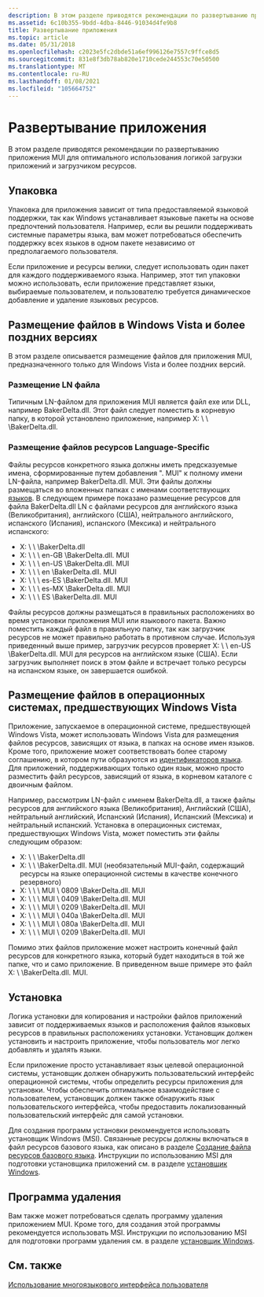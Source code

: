 ```yaml
---
description: В этом разделе приводятся рекомендации по развертыванию приложения MUI для оптимального использования логикой загрузки приложений и загрузчиком ресурсов.
ms.assetid: 6c10b355-9bdd-4dba-8446-91034d4fe9b8
title: Развертывание приложения
ms.topic: article
ms.date: 05/31/2018
ms.openlocfilehash: c2023e5fc2dbde51a6ef996126e7557c9ffce8d5
ms.sourcegitcommit: 831e8f3db78ab820e1710cede244553c70e50500
ms.translationtype: MT
ms.contentlocale: ru-RU
ms.lasthandoff: 01/08/2021
ms.locfileid: "105664752"
---
```

# <a name="application-deployment"></a>Развертывание приложения

В этом разделе приводятся рекомендации по развертыванию приложения MUI для оптимального использования логикой загрузки приложений и загрузчиком ресурсов.

## <a name="packaging"></a>Упаковка

Упаковка для приложения зависит от типа предоставляемой языковой поддержки, так как Windows устанавливает языковые пакеты на основе предпочтений пользователя. Например, если вы решили поддерживать системные параметры языка, вам может потребоваться обеспечить поддержку всех языков в одном пакете независимо от предполагаемого пользователя.

Если приложение и ресурсы велики, следует использовать один пакет для каждого поддерживаемого языка. Например, этот тип упаковки можно использовать, если приложение представляет языки, выбираемые пользователем, и пользователю требуется динамическое добавление и удаление языковых ресурсов.

## <a name="file-placement-on-windows-vista-and-later"></a>Размещение файлов в Windows Vista и более поздних версиях

В этом разделе описывается размещение файлов для приложения MUI, предназначенного только для Windows Vista и более поздних версий.

### <a name="place-the-ln-file"></a>Размещение LN файла

Типичным LN-файлом для приложения MUI является файл exe или DLL, например BakerDelta.dll. Этот файл следует поместить в корневую папку, в которой установлено приложение, например X: \\ \\ <somepath> \\BakerDelta.dll.

### <a name="place-language-specific-resource-files"></a>Размещение файлов ресурсов Language-Specific

Файлы ресурсов конкретного языка должны иметь предсказуемые имена, сформированные путем добавления ". MUI" к полному имени LN-файла, например BakerDelta.dll. MUI. Эти файлы должны размещаться во вложенных папках с именами соответствующих [языков](language-names.md). В следующем примере показано размещение ресурсов для файла BakerDelta.dll LN с файлами ресурсов для английского языка (Великобритания), английского (США), нейтрального английского, испанского (Испания), испанского (Мексика) и нейтрального испанского:

-   X: \\ \\ <somepath> \\BakerDelta.dll
-   X: \\ \\ <somepath> \\ en-GB \\BakerDelta.dll. MUI
-   X: \\ \\ <somepath> \\ en-US \\BakerDelta.dll. MUI
-   X: \\ \\ <somepath> \\ en \\BakerDelta.dll. MUI
-   X: \\ \\ <somepath> \\ es-ES \\BakerDelta.dll. MUI
-   X: \\ \\ <somepath> \\ es-MX \\BakerDelta.dll. MUI
-   X: \\ \\ <somepath> \\ ES \\BakerDelta.dll. MUI

Файлы ресурсов должны размещаться в правильных расположениях во время установки приложения MUI или языкового пакета. Важно поместить каждый файл в правильную папку, так как загрузчик ресурсов не может правильно работать в противном случае. Используя приведенный выше пример, загрузчик ресурсов проверяет X: \\ <somepath> \\ en-US \\BakerDelta.dll. MUI для ресурсов на английском языке (США). Если загрузчик выполняет поиск в этом файле и встречает только ресурсы на испанском языке, он завершается ошибкой.

## <a name="file-placement-on-a-pre-windows-vista-operating-system"></a>Размещение файлов в операционных системах, предшествующих Windows Vista

Приложение, запускаемое в операционной системе, предшествующей Windows Vista, может использовать Windows Vista для размещения файлов ресурсов, зависящих от языка, в папках на основе имен языков. Кроме того, приложение может соответствовать более старому соглашению, в котором пути образуются из [идентификаторов языка](language-identifiers.md). Для приложений, поддерживающих только один язык, можно просто разместить файл ресурсов, зависящий от языка, в корневом каталоге с двоичным файлом.

Например, рассмотрим LN-файл с именем BakerDelta.dll, а также файлы ресурсов для английского языка (Великобритания), Английский (США), нейтральный английский, Испанский (Испания), Испанский (Мексика) и нейтральный испанский. Установка в операционных системах, предшествующих Windows Vista, может поместить эти файлы следующим образом:

-   X: \\ \\ <somepath> \\BakerDelta.dll
-   X: \\ \\ <somepath> \\BakerDelta.dll. MUI (необязательный MUI-файл, содержащий ресурсы на языке операционной системы в качестве конечного резервного)
-   X: \\ \\ <somepath> \\ MUI \\ 0809 \\BakerDelta.dll. MUI
-   X: \\ \\ <somepath> \\ MUI \\ 0409 \\BakerDelta.dll. MUI
-   X: \\ \\ <somepath> \\ MUI \\ 0209 \\BakerDelta.dll. MUI
-   X: \\ \\ <somepath> \\ MUI \\ 040a \\BakerDelta.dll. MUI
-   X: \\ \\ <somepath> \\ MUI \\ 080a \\BakerDelta.dll. MUI
-   X: \\ \\ <somepath> \\ MUI \\ 0209 \\BakerDelta.dll. MUI

Помимо этих файлов приложение может настроить конечный файл ресурсов для конкретного языка, который будет находиться в той же папке, что и само приложение. В приведенном выше примере это файл X: \\ <somepath> \\BakerDelta.dll. MUI.

## <a name="installation"></a>Установка

Логика установки для копирования и настройки файлов приложений зависит от поддерживаемых языков и расположения файлов языковых ресурсов в правильных расположениях установки. Установщик должен установить и настроить приложение, чтобы пользователь мог легко добавлять и удалять языки.

Если приложение просто устанавливает язык целевой операционной системы, установщик должен обнаружить пользовательский интерфейс операционной системы, чтобы определить ресурсы приложения для установки. Чтобы обеспечить оптимальное взаимодействие с пользователем, установщик должен также обнаружить язык пользовательского интерфейса, чтобы предоставить локализованный пользовательский интерфейс для самой установки.

Для создания программ установки рекомендуется использовать установщик Windows (MSI). Связанные ресурсы должны включаться в файл ресурсов базового языка, как описано в разделе [Создание файла ресурсов базового языка](creating-the-base-language-resource-file.md). Инструкции по использованию MSI для подготовки установщика приложений см. в разделе [установщик Windows](../msi/windows-installer-portal.md).

## <a name="uninstall-program"></a>Программа удаления

Вам также может потребоваться сделать программу удаления приложением MUI. Кроме того, для создания этой программы рекомендуется использовать MSI. Инструкции по использованию MSI для подготовки программ удаления см. в разделе [установщик Windows](../msi/windows-installer-portal.md).

## <a name="related-topics"></a>См. также

<dl> <dt>

[Использование многоязыкового интерфейса пользователя](using-multilingual-user-interface.md)
</dt> </dl>

 

 
